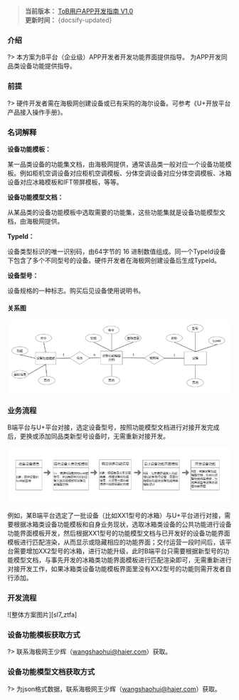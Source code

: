 
>**当前版本：** [ToB用户APP开发指南 V1.0](zh-cn/ChangeLog/sl7)   
**更新时间：** {docsify-updated} 



### 介绍  

?> 本方案为B平台（企业级）APP开发者开发功能界面提供指导。
   为APP开发同品类设备功能提供指导。  

### 前提    

?> 硬件开发者需在海极网创建设备或已有采购的海尔设备。可参考《U+开放平台产品接入操作手册》。 


### 名词解释  

**设备功能模板：**    

某一品类设备的功能集文档，由海极网提供，通常该品类一般对应一个设备功能模板。例如柜机空调设备对应柜机空调模板、分体空调设备对应分体空调模板、冰箱设备对应冰箱模板和IFT带屏模板，等等。  


**设备功能模型文档：**  

从某品类的设备功能模板中选取需要的功能集，这些功能集就是设备功能模型文档，由海极网提供。


**TypeId：**   

设备类型标识的唯一识别码，由64字节的 16 进制数值组成。同一个TypeId设备下包含了多个不同型号的设备。硬件开发者在海极网创建设备后生成TypeId。  

**设备型号：**   

设备规格的一种标志。购买后见设备使用说明书。  

#### 关系图  

![关系图][sl7_er] 


### 业务流程  

B端平台与U+平台对接，选定设备型号，按照功能模型文档进行对接开发完成后，更换或添加同品类新型号设备时，无需重新对接开发。  

![业务流程图片][sl7_yewu]   

例如，某B端平台选定了一批设备（比如XX1型号的冰箱）与U+平台进行对接，需要根据冰箱类设备功能模板和自身业务现状，选取冰箱类设备的公共功能进行设备功能界面模板开发，然后根据XX1型号的功能模型文档与已开发好的设备功能界面模板进行匹配渲染，从而显示或隐藏相应的功能界面；交付运营一段时间后，该平台需要增加XX2型号的冰箱，进行功能升级，此时B端平台只需要根据新型号的功能模型文档，与事先开发的冰箱类功能界面模板进行匹配渲染即可，无需重新进行对接开发工作，如果冰箱类设备功能模板界面里没有XX2型号的功能则需开发者自行添加。  


### 开发流程   
 
![整体方案图片][sl7_ztfa]    



### 设备功能模板获取方式  

  
?> 联系海极网王少辉（wangshaohui@haier.com）获取。  



### 设备功能模型文档获取方式  

?> 为json格式数据，联系海极网王少辉（wangshaohui@haier.com）获取。  





[^-^]:常用图片注释
[sl7_ztfa]:_media/_Solutions/sl7ztfa.png  

[sl7_rjgc]:_media/_Solutions/sl7rjgc.png  

[sl7_er]:_media/_Solutions/sl7er.png    

[sl7_yewu]:_media/_Solutions/sl7yewu.png    

[sl7_login]:_media/_Solutions/sl7login.png  

[sl7_register]:_media/_Solutions/sl7register.png   

[sl7_creat]:_media/_Solutions/sl7creat.png     

[sl7_app]:_media/_Solutions/sl7app.png    

[sl7_info]:_media/_Solutions/sl7info.png 

[sl7_sdk]:_media/_Solutions/sl7usdk.png  

[sl7_world]:_media/_Solutions/sl7world.png 

[sl7_resources]:_media/_Solutions/sl7resources.png   

[sl7_server]:_media/_Solutions/sl7server.png   
